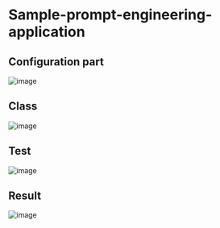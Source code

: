 # Sample-prompt-engineering-application

## Configuration part
![image](https://github.com/user-attachments/assets/94357e8b-1ae5-42a1-8922-949243be15a8)  

## Class  
![image](https://github.com/user-attachments/assets/2da2c2ba-a80c-4526-8ef5-dc8fcdabda7c)  

## Test  
![image](https://github.com/user-attachments/assets/9e816ad3-1ae6-4ec7-9354-a92934018f1c)  

## Result
![image](https://github.com/user-attachments/assets/1bd51fec-722a-4465-8f99-e6a67a2e2fa7)


